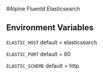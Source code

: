 #Alpine Fluentd Elasticsearch

## Environment Variables
`ELASTIC_HOST` default = elasticsearch

`ELASTIC_PORT` default = 80

`ELASTIC_SCHEME` default = http

